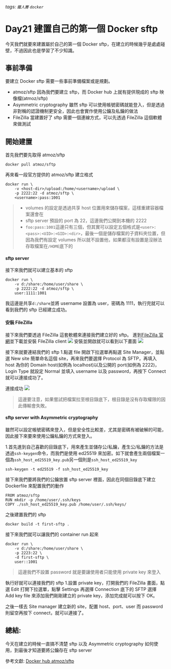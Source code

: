 ###### tags: `鐵人賽` `docker`

# Day21 建置自己的第一個 Docker sftp

今天我們就要來建置屬於自己的第一個 Docker sftp，在建立的時候幾乎是處處碰壁，不過因此也是學習了不少知識。

## 事前準備

要建立 Docker sftp 需要一些事前準備檔案或是規劃。

- atmoz/sftp
  因為我們要建立 sftp，而 Docker hub 上就有提供現成的 sftp 映像檔(atmoz/sftp)
- Asymmetric cryptography
  雖然 sftp 可以使用帳號密碼就能登入，但是透過非對稱的認證機制更安全，因此也會實作使用公鑰及私鑰的做法
- FileZilla
  當建置好了 sftp 需要一個連線方式，可以先透過 FileZilla 這個軟體來做測試

## 開始建置

首先我們要先取得 atmoz/sftp

```bash=
docker pull atmoz/sftp
```

再來看一段官方提供的 atmoz/sftp 建立格式

```bash=
docker run \
    -v <host-dir>/upload:/home/<username>/upload \
    -p 2222:22 -d atmoz/sftp \
    <username>:pass:1001
```

> - volumes 的設定是透過共享 host 位置用來儲存檔案，這樣重建容器檔案還會在
> - sftp server 預設的 port 為 22，這邊我們公開到本機的 2222
> - `foo:pass:1001`這邊只有三個，但其實可以設定五個格式是`<user>:<pass>:<UID>:<GID>:<dir>`，最後一個是儲存檔案的子資料夾位置，但因為我們有設定 volumes 所以就不設置他，如果都沒有設置是沒辦法存取檔案在`/HOME`底下的

#### sftp server

接下來我們就可以建立基本的 sftp

```bash=
docker run \
    -v d:/share:/home/user/share \
    -p 2222:22 -d atmoz/sftp \
    user:1111:1001
```

我這邊是共享`d:/share`並將 username 設置為 user，密碼為 1111，執行完就可以看到我們的 sftp 已經建立成功。

#### 安裝 FileZilla

接下來我們要透過 FileZilla 這套軟體來連接我們建立好的 sftp。
進到[FileZilla 官網](https://filezilla-project.org/)並下載並安裝 FileZilla client
![](https://i.imgur.com/IpapfNM.png)
安裝並開啟就可以看到以下畫面
![](https://i.imgur.com/uil8PyN.png)

接下來就要連結我們的 sftp 1.點選 file 開啟下拉選單再點選 Site Manager，並點選 New site 簡單命名這個 site，再來我們要選擇 Protocol 為 SFTP，再填入 host 為你的 Domain host(如例為 localhost)以及公開的 port(如例為 2222)，Login Type 就設定 Normal 並填入 username 以及 password，再按下 Connect 就可以連接成功了。

連接成功
![](https://i.imgur.com/wH1iKeQ.png)

> 這邊要注意，如果嘗試把檔案拉至根目錄底下，根目錄是沒有存取權限的因此傳輸會失敗。

#### sftp server with Asymmetric cryptography

雖然可以設定帳號密碼來登入，但是安全性比較差，尤其是密碼有被破解的可能，因此接下來要來使用公鑰私鑰的方式來登入。

1.首先進到自己喜歡的目錄底下，用來產生並儲存公/私鑰，產生公/私鑰的方法是透過`ssh-keygen`命令，而我們是使用 ed25519 來加密。如下就會產生兩個檔案一個為`ssh_host_ed25519_key.pub`另一個則是`ssh_host_ed25519_key`

```bash=
ssh-keygen -t ed25519 -f ssh_host_ed25519_key
```

接下來我們要將我們的公鑰放置 sftp server 裡面，因此在同個目錄底下建立 Dockerfile 來配置我們的動作

```dockerfile=
FROM atmoz/sftp
RUN mkdir -p /home/user/.ssh/keys
COPY ./ssh_host_ed25519_key.pub /home/user/.ssh/keys/
```

之後建置我們的 sftp

```bash=
docker build -t first-sftp .
```

接下來我們就可以讓我們的 container run 起來

```bash=
docker run \
    -v d:/share:/home/user/share \
    -p 2223:22 \
    -d first-sftp \
    user::1001
```

> 這邊我們不設置 password 就是要讓使用者只能使用 private key 來登入

執行好就可以連接我們的 sftp 1.設置 private key，打開我們的 FileZilla 畫面，點選 Edit 打開下拉選單，點擊 Settings 再選擇 Connection 底下的 SFTP 選擇 Add key file 來添加我們剛剛建立的 private key，添加完成就可以按下 OK。

之後一樣去 Site manager 建立新的 site，配置 host、port、user 而 password 則留空再按下 connect，就可以連接了。

## 總結:

今天在建立的時候一直搞不清楚 sftp 以及 Asymmetric cryptography 如何使用，到最後才知道要將公鑰存在 sftp server

參考文獻:
[Docker hub atmoz/sftp](https://hub.docker.com/r/atmoz/sftp)
